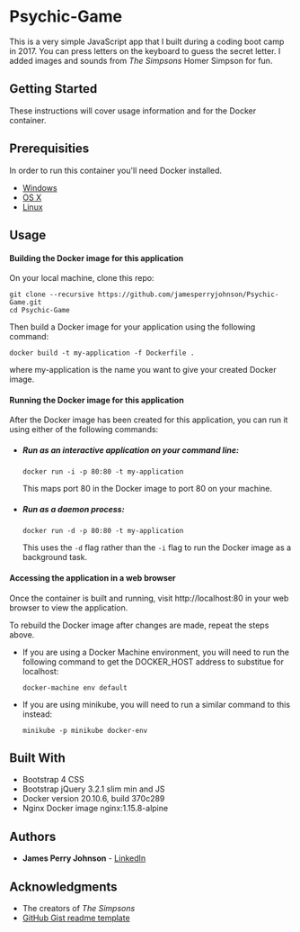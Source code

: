 # Psychic-Game

This is a very simple JavaScript app that I built during a coding boot camp in 2017. You can press letters on the keyboard to guess the secret letter. I added images and sounds from <em>The Simpsons</em> Homer Simpson for fun.

## Getting Started

These instructions will cover usage information and for the Docker container.

## Prerequisities

In order to run this container you'll need Docker installed.

* [Windows](https://docs.docker.com/windows/started)
* [OS X](https://docs.docker.com/mac/started/)
* [Linux](https://docs.docker.com/linux/started/)

## Usage

#### Building the Docker image for this application


On your local machine, clone this repo:

```shell
git clone --recursive https://github.com/jamesperryjohnson/Psychic-Game.git
cd Psychic-Game
```

Then build a Docker image for your application using the following command:

```shell
docker build -t my-application -f Dockerfile .
```

where my-application is the name you want to give your created Docker image.

#### Running the Docker image for this application

After the Docker image has been created for this application, you can run it using either of the following commands:

* ##### Run as an interactive application on your command line:

    ```shell
    docker run -i -p 80:80 -t my-application
    ```

    This maps port 80 in the Docker image to port 80 on your machine.

* ##### Run as a daemon process:

    ```shell
    docker run -d -p 80:80 -t my-application
    ```

    This uses the `-d` flag rather than the `-i` flag to run the Docker image as a background task.

#### Accessing the application in a web browser

Once the container is built and running, visit http://localhost:80 in your web browser to view the application.

To rebuild the Docker image after changes are made, repeat the steps above.

* If you are using a Docker Machine environment, you will need to run the following command to get the DOCKER_HOST address to substitue for localhost:

    ```shell
    docker-machine env default
    ```

* If you are using minikube, you will need to run a similar command to this instead:

    ```shell
    minikube -p minikube docker-env
    ```

## Built With

* Bootstrap 4 CSS
* Bootstrap jQuery 3.2.1 slim min and JS 
* Docker version 20.10.6, build 370c289
* Nginx Docker image nginx:1.15.8-alpine

## Authors

* **James Perry Johnson** - [LinkedIn](https://www.linkedin.com/in/jamesperryjohnson)

## Acknowledgments

* The creators of <em>The Simpsons</em>
* [GitHub Gist readme template](https://gist.github.com/PurpleBooth/ea518ae68a49029bae95)